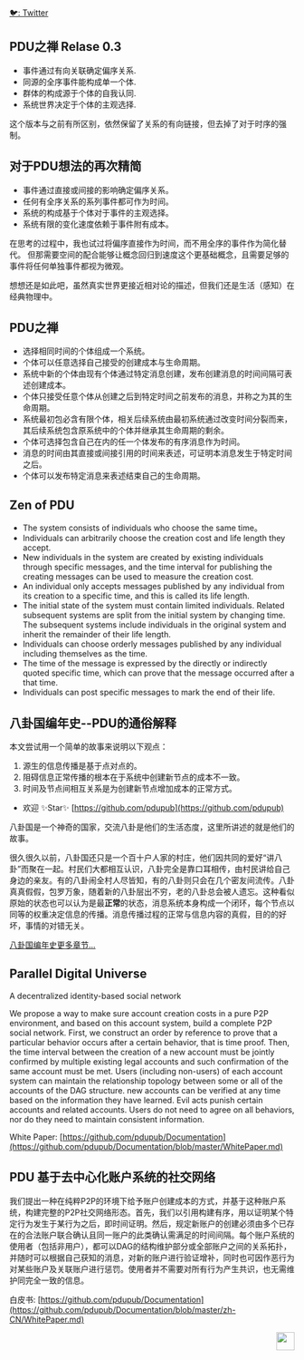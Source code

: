 [🐦: Twitter](https://twitter.com/PDUPUB) <br>

## PDU之禅 Relase 0.3 
* 事件通过有向关联确定偏序关系.
* 同源的全序事件能构成单一个体.
* 群体的构成源于个体的自我认同.
* 系统世界决定于个体的主观选择.

这个版本与之前有所区别，依然保留了关系的有向链接，但去掉了对于时序的强制。

## 对于PDU想法的再次精简

* 事件通过直接或间接的影响确定偏序关系。
* 任何有全序关系的系列事件都可作为时间。
* 系统的构成基于个体对于事件的主观选择。
* 系统有限的变化速度依赖于事件附有成本。

在思考的过程中，我也试过将偏序直接作为时间，而不用全序的事件作为简化替代。
但那需要空间的配合能够让概念回归到速度这个更基础概念，且需要足够的事件将任何单独事件都视为微观。

想想还是如此吧，虽然真实世界更接近相对论的描述，但我们还是生活（感知）在经典物理中。


## PDU之禅

* 选择相同时间的个体组成一个系统。
* 个体可以任意选择自己接受的创建成本与生命周期。
* 系统中新的个体由现有个体通过特定消息创建，发布创建消息的时间间隔可表述创建成本。
* 个体只接受任意个体从创建之后到特定时间之前发布的消息，并称之为其的生命周期。
* 系统最初包必含有限个体，相关后续系统由最初系统通过改变时间分裂而来，其后续系统包含原系统中的个体并继承其生命周期的剩余。
* 个体可选择包含自己在内的任一个体发布的有序消息作为时间。
* 消息的时间由其直接或间接引用的时间来表述，可证明本消息发生于特定时间之后。
* 个体可以发布特定消息来表述结束自己的生命周期。

## Zen of PDU

* The system consists of individuals who choose the same time。
* Individuals can arbitrarily choose the creation cost and life length they accept.
* New individuals in the system are created by existing individuals through specific messages, and the time interval for publishing the creating messages can be used to measure the creation cost.
* An individual only accepts messages published by any individual from its creation to a specific time, and this is called its life length.
* The initial state of the system must contain limited individuals. Related subsequent systems are split from the initial system by changing time. The subsequent systems include individuals in the original system and inherit the remainder of their life length.
* Individuals can choose orderly messages published by any individual including themselves as the time.
* The time of the message is expressed by the directly or indirectly quoted specific time, which can prove that the message occurred after a that time.
* Individuals can post specific messages to mark the end of their life.

## 八卦国编年史--PDU的通俗解释

本文尝试用一个简单的故事来说明以下观点：
  1. 源生的信息传播是基于点对点的。
  2. 阻碍信息正常传播的根本在于系统中创建新节点的成本不一致。
  3. 时间及节点间相互关系是为创建新节点增加成本的正常方式。 

  * 欢迎 ✨Star✨ [https://github.com/pdupub](https://github.com/pdupub)

八卦国是一个神奇的国家，交流八卦是他们的生活态度，这里所讲述的就是他们的故事。

很久很久以前，八卦国还只是一个百十户人家的村庄，他们因共同的爱好“讲八卦”而聚在一起。村民们大都相互认识，八卦完全是靠口耳相传，由村民讲给自己身边的亲友。有的八卦闹全村人尽皆知，有的八卦则只会在几个密友间流传。八卦真真假假，包罗万象，随着新的八卦层出不穷，老的八卦总会被人遗忘。这种看似原始的状态也可以认为是最**正常**的状态，消息系统本身构成一个闭环，每个节点以同等的权重决定信息的传播。消息传播过程的正常与信息内容的真假，目的的好坏，事情的对错无关。

[八卦国编年史更多章节...](https://github.com/pdupub/Documentation/blob/master/zh-CN/FakeHistory.md)

## Parallel Digital Universe 
A decentralized identity-based social network

We propose a way to make sure account creation costs in a pure P2P environment, and based on this account system, build a complete P2P social network. First, we construct an order by reference to prove that a particular behavior occurs after a certain behavior, that is time proof. Then, the time interval between the creation of a new account must be jointly confirmed by multiple existing legal accounts and such confirmation of the same account must be met. Users (including non-users) of each account system can maintain the relationship topology between some or all of the accounts of the DAG structure. new accounts can be verified at any time based on the information they have learned. Evil acts punish certain accounts and related accounts. Users do not need to agree on all behaviors, nor do they need to maintain consistent information.

White Paper: [https://github.com/pdupub/Documentation](https://github.com/pdupub/Documentation/blob/master/WhitePaper.md)

## PDU 基于去中心化账户系统的社交网络

我们提出一种在纯粹P2P的环境下给予账户创建成本的方式，并基于这种账户系统，构建完整的P2P社交网络形态。首先，我们以引用构建有序，用以证明某个特定行为发生于某行为之后，即时间证明。然后，规定新账户的创建必须由多个已存在的合法账户联合确认且同一账户的此类确认需满足的时间间隔。每个账户系统的使用者（包括非用户），都可以DAG的结构维护部分或全部账户之间的关系拓扑，并随时可以根据自己获知的消息，对新的账户进行验证增补，同时也可因作恶行为对某些账户及关联账户进行惩罚。使用者并不需要对所有行为产生共识，也无需维护同完全一致的信息。

白皮书: [https://github.com/pdupub/Documentation](https://github.com/pdupub/Documentation/blob/master/zh-CN/WhitePaper.md)




<a href="https://pdu.pub"><img height="32" align="right" src="https://pdu.pub/images/icon3.svg"></a>
